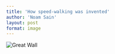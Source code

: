 ```yaml
---
title: 'How speed-walking was invented'
author: 'Noam Sain'
layout: post
format: image
---
```


![Great Wall](/_assets/img/2013/04/20100513.jpg)